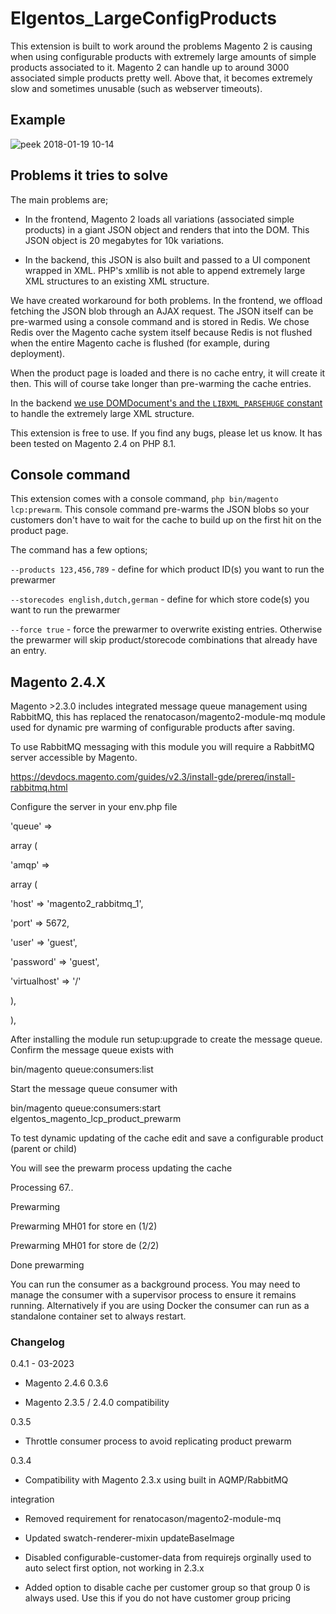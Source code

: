 
  

# Elgentos_LargeConfigProducts

  

This extension is built to work around the problems Magento 2 is causing when using configurable products with extremely large amounts of simple products associated to it. Magento 2 can handle up to around 3000 associated simple products pretty well. Above that, it becomes extremely slow and sometimes unusable (such as webserver timeouts).

  

## Example

  

![peek 2018-01-19 10-14](https://user-images.githubusercontent.com/431360/35143386-a84cbd2e-fd01-11e7-9245-f9005aba04ed.gif)

  

## Problems it tries to solve

  

The main problems are;

- In the frontend, Magento 2 loads all variations (associated simple products) in a giant JSON object and renders that into the DOM. This JSON object is 20 megabytes for 10k variations.

- In the backend, this JSON is also built and passed to a UI component wrapped in XML. PHP's xmllib is not able to append extremely large XML structures to an existing XML structure.

  

We have created workaround for both problems. In the frontend, we offload fetching the JSON blob through an AJAX request. The JSON itself can be pre-warmed using a console command and is stored in Redis. We chose Redis over the Magento cache system itself because Redis is not flushed when the entire Magento cache is flushed (for example, during deployment).

  

When the product page is loaded and there is no cache entry, it will create it then. This will of course take longer than pre-warming the cache entries.

  

In the backend [we use DOMDocument's and the `LIBXML_PARSEHUGE` constant](https://github.com/elgentos/LargeConfigProducts/blob/0.1.3/View/TemplateEngine/Xhtml/Template.php) to handle the extremely large XML structure.

This extension is free to use. If you find any bugs, please let us know. It has been tested on Magento 2.4 on PHP 8.1.

  

## Console command

This extension comes with a console command, `php bin/magento lcp:prewarm`. This console command pre-warms the JSON blobs so your customers don't have to wait for the cache to build up on the first hit on the product page.

  

The command has a few options;

  

`--products 123,456,789` - define for which product ID(s) you want to run the prewarmer

  

`--storecodes english,dutch,german` - define for which store code(s) you want to run the prewarmer

  

`--force true` - force the prewarmer to overwrite existing entries. Otherwise the prewarmer will skip product/storecode combinations that already have an entry.

  

## Magento 2.4.X

Magento >2.3.0 includes integrated message queue management using RabbitMQ, this has replaced the renatocason/magento2-module-mq module used for dynamic pre warming of configurable products after saving.

  

To use RabbitMQ messaging with this module you will require a RabbitMQ server accessible by Magento.

  

https://devdocs.magento.com/guides/v2.3/install-gde/prereq/install-rabbitmq.html

  

Configure the server in your env.php file

  

'queue' =>

array (

'amqp' =>

array (

'host' => 'magento2_rabbitmq_1',

'port' => 5672,

'user' => 'guest',

'password' => 'guest',

'virtualhost' => '/'

),

),

  

After installing the module run setup:upgrade to create the message queue. Confirm the message queue exists with

  

bin/magento queue:consumers:list

  

Start the message queue consumer with

  

bin/magento queue:consumers:start elgentos_magento_lcp_product_prewarm

  

To test dynamic updating of the cache edit and save a configurable product (parent or child)

  

You will see the prewarm process updating the cache

  

Processing 67..

Prewarming

Prewarming MH01 for store en (1/2)

Prewarming MH01 for store de (2/2)

Done prewarming

  

You can run the consumer as a background process. You may need to manage the consumer with a supervisor process to ensure it remains running. Alternatively if you are using Docker the consumer can run as a standalone container set to always restart.

  

### Changelog

0.4.1 - 03-2023
- Magento 2.4.6
0.3.6

- Magento 2.3.5 / 2.4.0 compatibility

  

0.3.5

- Throttle consumer process to avoid replicating product prewarm

  

0.3.4

- Compatibility with Magento 2.3.x using built in AQMP/RabbitMQ

integration

- Removed requirement for renatocason/magento2-module-mq

- Updated swatch-renderer-mixin updateBaseImage

- Disabled configurable-customer-data from requirejs orginally used to auto select first option, not working in 2.3.x

- Added option to disable cache per customer group so that group 0 is always used. Use this if you do not have customer group pricing